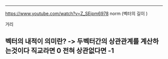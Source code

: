 ---------------------
https://www.youtube.com/watch?v=Z_SEjpm6978
norm (벡터의 길이 )

거리

벡터의 내적이 의미란?
-> 두벡터간의 상관관계를 계산하는것이다
직교라면 0
전혀 상관없다면 -1
-----------------








